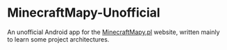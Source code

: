 # MinecraftMapy-Unofficial 
An unofficial Android app for the [MinecraftMapy.pl](https://minecraftmapy.pl) website, written mainly to learn some project architectures.
